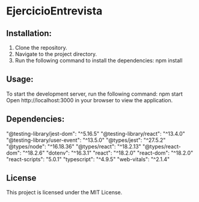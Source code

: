 # EjercicioEntrevista

## Installation:
1. Clone the repository.
2. Navigate to the project directory.
3. Run the following command to install the dependencies:
npm install

## Usage:
To start the development server, run the following command:
npm start
Open http://localhost:3000 in your browser to view the application.

## Dependencies:
"@testing-library/jest-dom": "^5.16.5"
"@testing-library/react": "^13.4.0"
"@testing-library/user-event": "^13.5.0"
"@types/jest": "^27.5.2"
"@types/node": "^16.18.36"
"@types/react": "^18.2.13"
"@types/react-dom": "^18.2.6"
"dotenv": "^16.3.1"
"react": "^18.2.0"
"react-dom": "^18.2.0"
"react-scripts": "5.0.1"
"typescript": "^4.9.5"
"web-vitals": "^2.1.4"

## License
This project is licensed under the MIT License.
